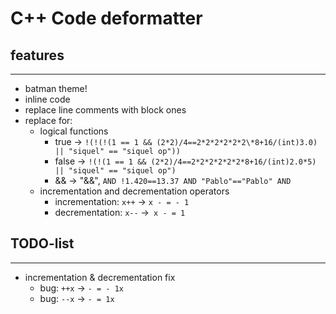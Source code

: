 # C++ Code deformatter

## features

---

- batman theme!
- inline code
- replace line comments with block ones
- replace for:
  - logical functions
    - true -> `!(!(!(1 == 1 && (2*2)/4==2*2*2*2*2*2\*8+16/(int)3.0) || "siquel" == "siquel op"))`
    - false -> `!(!(1 == 1 && (2*2)/4==2*2*2*2*2*2*8+16/(int)2.0*5) || "siquel" == "siquel op")`
    - && -> "&&", `AND !1.420==13.37 AND "Pablo"=="Pablo" AND`
  - incrementation and decrementation operators
    - incrementation: `x++` -> `x - = - 1`
    - decrementation: `x--` ->` x - = 1`

## TODO-list

---

- incrementation & decrementation fix
  - bug: `++x` -> `- = - 1x`
  - bug: `--x` -> `- = 1x`
